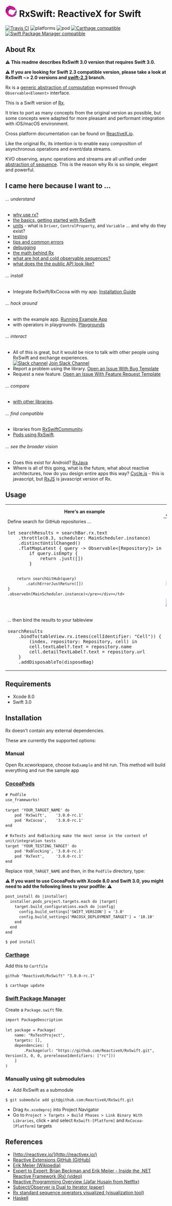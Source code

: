 <img src="assets/Rx_Logo_M.png" alt="Miss Electric Eel 2016" width="36" height="36"> RxSwift: ReactiveX for Swift
======================================

[![Travis CI](https://travis-ci.org/ReactiveX/RxSwift.svg?branch=master)](https://travis-ci.org/ReactiveX/RxSwift) ![platforms](https://img.shields.io/badge/platforms-iOS%20%7C%20macOS%20%7C%20tvOS%20%7C%20watchOS%20%7C%20Linux-333333.svg) ![pod](https://img.shields.io/cocoapods/v/RxSwift.svg) [![Carthage compatible](https://img.shields.io/badge/Carthage-compatible-4BC51D.svg?style=flat)](https://github.com/Carthage/Carthage) [![Swift Package Manager compatible](https://img.shields.io/badge/Swift%20Package%20Manager-compatible-brightgreen.svg)](https://github.com/apple/swift-package-manager)

## About Rx

**:warning: This readme describes RxSwift 3.0 version that requires Swift 3.0.**

**:warning: If you are looking for Swift 2.3 compatible version, please take a look at RxSwift ~> 2.0 versions and [swift-2.3](https://github.com/ReactiveX/RxSwift/tree/rxswift-2.0) branch.**

Rx is a [generic abstraction of computation](https://youtu.be/looJcaeboBY) expressed through `Observable<Element>` interface.

This is a Swift version of [Rx](https://github.com/Reactive-Extensions/Rx.NET).

It tries to port as many concepts from the original version as possible, but some concepts were adapted for more pleasant and performant integration with iOS/macOS environment.

Cross platform documentation can be found on [ReactiveX.io](http://reactivex.io/).

Like the original Rx, its intention is to enable easy composition of asynchronous operations and event/data streams.

KVO observing, async operations and streams are all unified under [abstraction of sequence](Documentation/GettingStarted.md#observables-aka-sequences). This is the reason why Rx is so simple, elegant and powerful.

## I came here because I want to ...

###### ... understand

* [why use rx?](Documentation/Why.md)
* [the basics, getting started with RxSwift](Documentation/GettingStarted.md)
* [units](Documentation/Units.md) - what is `Driver`, `ControlProperty`, and `Variable` ... and why do they exist?
* [testing](Documentation/UnitTests.md)
* [tips and common errors](Documentation/Tips.md)
* [debugging](Documentation/GettingStarted.md#debugging)
* [the math behind Rx](Documentation/MathBehindRx.md)
* [what are hot and cold observable sequences?](Documentation/HotAndColdObservables.md)
* [what does the the public API look like?](Documentation/API.md)


###### ... install

* Integrate RxSwift/RxCocoa with my app. [Installation Guide](#installation)

###### ... hack around

* with the example app. [Running Example App](Documentation/ExampleApp.md)
* with operators in playgrounds. [Playgrounds](Documentation/Playgrounds.md)

###### ... interact

* All of this is great, but it would be nice to talk with other people using RxSwift and exchange experiences. <br />[![Slack channel](http://rxswift-slack.herokuapp.com/badge.svg)](http://slack.rxswift.org) [Join Slack Channel](http://rxswift-slack.herokuapp.com)
* Report a problem using the library. [Open an Issue With Bug Template](ISSUE_TEMPLATE.md)
* Request a new feature. [Open an Issue With Feature Request Template](Documentation/NewFeatureRequestTemplate.md)


###### ... compare

* [with other libraries](Documentation/ComparisonWithOtherLibraries.md).


###### ... find compatible

* libraries from [RxSwiftCommunity](https://github.com/RxSwiftCommunity).
* [Pods using RxSwift](https://cocoapods.org/?q=uses%3Arxswift).

###### ... see the broader vision

* Does this exist for Android? [RxJava](https://github.com/ReactiveX/RxJava)
* Where is all of this going, what is the future, what about reactive architectures, how do you design entire apps this way? [Cycle.js](https://github.com/cyclejs/cycle-core) - this is javascript, but [RxJS](https://github.com/Reactive-Extensions/RxJS) is javascript version of Rx.

## Usage

<table>
  <tr>
    <th width="30%">Here's an example</th>
    <th width="30%">In Action</th>
  </tr>
  <tr>
    <td>Define search for GitHub repositories ...</td>
    <th rowspan="9"><img src="https://raw.githubusercontent.com/kzaher/rxswiftcontent/master/GithubSearch.gif"></th>
  </tr>
  <tr>
    <td><div class="highlight highlight-source-swift"><pre>
let searchResults = searchBar.rx.text
    .throttle(0.3, scheduler: MainScheduler.instance)
    .distinctUntilChanged()
    .flatMapLatest { query -> Observable<[Repository]> in
        if query.isEmpty {
            return .just([])
        }

        return searchGitHub(query)
            .catchErrorJustReturn([])
    }
    .observeOn(MainScheduler.instance)</pre></div></td>
  </tr>
  <tr>
    <td>... then bind the results to your tableview</td>
  </tr>
  <tr>
    <td width="30%"><div class="highlight highlight-source-swift"><pre>
searchResults
    .bindTo(tableView.rx.items(cellIdentifier: "Cell")) {
        (index, repository: Repository, cell) in
        cell.textLabel?.text = repository.name
        cell.detailTextLabel?.text = repository.url
    }
    .addDisposableTo(disposeBag)</pre></div></td>
  </tr>
</table>


## Requirements

* Xcode 8.0
* Swift 3.0

## Installation

Rx doesn't contain any external dependencies.

These are currently the supported options:

### Manual

Open Rx.xcworkspace, choose `RxExample` and hit run. This method will build everything and run the sample app

### [CocoaPods](https://guides.cocoapods.org/using/using-cocoapods.html)

```
# Podfile
use_frameworks!

target 'YOUR_TARGET_NAME' do
    pod 'RxSwift',    '3.0.0-rc.1'
    pod 'RxCocoa',    '3.0.0-rc.1'
end

# RxTests and RxBlocking make the most sense in the context of unit/integration tests
target 'YOUR_TESTING_TARGET' do
    pod 'RxBlocking', '3.0.0-rc.1'
    pod 'RxTest',     '3.0.0-rc.1'
end
```

Replace `YOUR_TARGET_NAME` and then, in the `Podfile` directory, type:

**:warning: If you want to use CocoaPods with Xcode 8.0 and Swift 3.0, you might need to add the following
lines to your podfile: :warning:**

```
post_install do |installer|
  installer.pods_project.targets.each do |target|
    target.build_configurations.each do |config|
      config.build_settings['SWIFT_VERSION'] = '3.0'
      config.build_settings['MACOSX_DEPLOYMENT_TARGET'] = '10.10'
    end
  end
end
```

```
$ pod install
```

### [Carthage](https://github.com/Carthage/Carthage)

Add this to `Cartfile`

```
github "ReactiveX/RxSwift" "3.0.0-rc.1"
```

```
$ carthage update
```

### [Swift Package Manager](https://github.com/apple/swift-package-manager)

Create a `Package.swift` file.

```
import PackageDescription

let package = Package(
    name: "RxTestProject",
    targets: [],
    dependencies: [
        .Package(url: "https://github.com/ReactiveX/RxSwift.git", Version(3, 0, 0, prereleaseIdentifiers: ["rc"]))
    ]
)
```

### Manually using git submodules

* Add RxSwift as a submodule

```
$ git submodule add git@github.com:ReactiveX/RxSwift.git
```

* Drag `Rx.xcodeproj` into Project Navigator
* Go to `Project > Targets > Build Phases > Link Binary With Libraries`, click `+` and select `RxSwift-[Platform]` and `RxCocoa-[Platform]` targets


## References

* [http://reactivex.io/](http://reactivex.io/)
* [Reactive Extensions GitHub (GitHub)](https://github.com/Reactive-Extensions)
* [Erik Meijer (Wikipedia)](http://en.wikipedia.org/wiki/Erik_Meijer_%28computer_scientist%29)
* [Expert to Expert: Brian Beckman and Erik Meijer - Inside the .NET Reactive Framework (Rx) (video)](https://youtu.be/looJcaeboBY)
* [Reactive Programming Overview (Jafar Husain from Netflix)](https://www.youtube.com/watch?v=dwP1TNXE6fc)
* [Subject/Observer is Dual to Iterator (paper)](http://csl.stanford.edu/~christos/pldi2010.fit/meijer.duality.pdf)
* [Rx standard sequence operators visualized (visualization tool)](http://rxmarbles.com/)
* [Haskell](https://www.haskell.org/)
